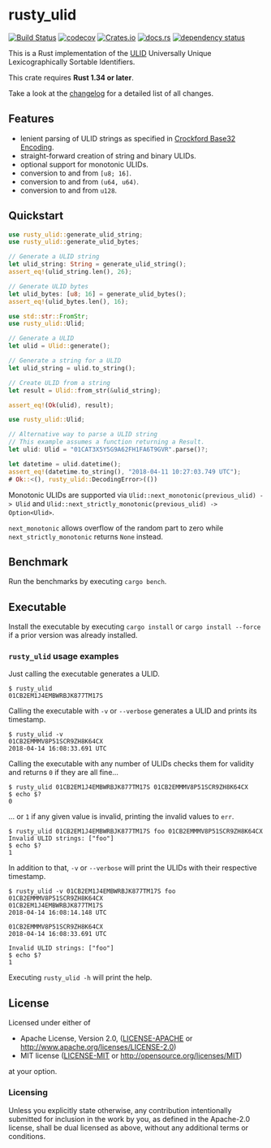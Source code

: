 # rusty_ulid

[![Build Status](https://travis-ci.org/huxi/rusty_ulid.svg?branch=master)](https://travis-ci.org/huxi/rusty_ulid)
[![codecov](https://codecov.io/gh/huxi/rusty_ulid/branch/master/graph/badge.svg)](https://codecov.io/gh/huxi/rusty_ulid)
[![Crates.io](https://img.shields.io/crates/v/rusty_ulid.svg)](https://crates.io/crates/rusty_ulid)
[![docs.rs](https://docs.rs/rusty_ulid/badge.svg)](https://docs.rs/rusty_ulid)
[![dependency status](https://deps.rs/repo/github/huxi/rusty_ulid/status.svg)](https://deps.rs/repo/github/huxi/rusty_ulid)

This is a Rust implementation of the [ULID][ulid] Universally Unique Lexicographically Sortable Identifiers.

This crate requires **Rust 1.34 or later**.

Take a look at the [changelog][changelog] for a detailed list of all changes.

## Features
- lenient parsing of ULID strings as specified in [Crockford Base32 Encoding][crockford].
- straight-forward creation of string and binary ULIDs.
- optional support for monotonic ULIDs.
- conversion to and from `[u8; 16]`.
- conversion to and from `(u64, u64)`.
- conversion to and from `u128`.

## Quickstart

```rust
use rusty_ulid::generate_ulid_string;
use rusty_ulid::generate_ulid_bytes;

// Generate a ULID string
let ulid_string: String = generate_ulid_string();
assert_eq!(ulid_string.len(), 26);

// Generate ULID bytes
let ulid_bytes: [u8; 16] = generate_ulid_bytes();
assert_eq!(ulid_bytes.len(), 16);
```

```rust
use std::str::FromStr;
use rusty_ulid::Ulid;

// Generate a ULID
let ulid = Ulid::generate();

// Generate a string for a ULID
let ulid_string = ulid.to_string();

// Create ULID from a string
let result = Ulid::from_str(&ulid_string);

assert_eq!(Ok(ulid), result);
```

```rust
use rusty_ulid::Ulid;

// Alternative way to parse a ULID string
// This example assumes a function returning a Result.
let ulid: Ulid = "01CAT3X5Y5G9A62FH1FA6T9GVR".parse()?;

let datetime = ulid.datetime();
assert_eq!(datetime.to_string(), "2018-04-11 10:27:03.749 UTC");
# Ok::<(), rusty_ulid::DecodingError>(())
```

Monotonic ULIDs are supported via `Ulid::next_monotonic(previous_ulid) -> Ulid` and
`Ulid::next_strictly_monotonic(previous_ulid) -> Option<Ulid>`.

`next_monotonic` allows overflow of the random part to zero while `next_strictly_monotonic`
returns `None` instead.

## Benchmark

Run the benchmarks by executing `cargo bench`.

## Executable

Install the executable by executing `cargo install` or `cargo install --force` if a prior version was already installed.

### `rusty_ulid` usage examples

Just calling the executable generates a ULID.

```console
$ rusty_ulid
01CB2EM1J4EMBWRBJK877TM17S
```

Calling the executable with `-v` or `--verbose` generates a ULID and prints its timestamp.

```console
$ rusty_ulid -v
01CB2EMMMV8P51SCR9ZH8K64CX
2018-04-14 16:08:33.691 UTC
```

Calling the executable with any number of ULIDs checks them for validity and returns `0` if they are all fine...

```console
$ rusty_ulid 01CB2EM1J4EMBWRBJK877TM17S 01CB2EMMMV8P51SCR9ZH8K64CX
$ echo $?
0
```

... or `1` if any given value is invalid, printing the invalid values to `err`.

```console
$ rusty_ulid 01CB2EM1J4EMBWRBJK877TM17S foo 01CB2EMMMV8P51SCR9ZH8K64CX
Invalid ULID strings: ["foo"]
$ echo $?
1
```

In addition to that, `-v` or `--verbose` will print the ULIDs with their respective timestamp.

```console
$ rusty_ulid -v 01CB2EM1J4EMBWRBJK877TM17S foo 01CB2EMMMV8P51SCR9ZH8K64CX
01CB2EM1J4EMBWRBJK877TM17S
2018-04-14 16:08:14.148 UTC

01CB2EMMMV8P51SCR9ZH8K64CX
2018-04-14 16:08:33.691 UTC

Invalid ULID strings: ["foo"]
$ echo $?
1
```

Executing `rusty_ulid -h` will print the help.

## License

Licensed under either of

 * Apache License, Version 2.0, ([LICENSE-APACHE](LICENSE-APACHE) or http://www.apache.org/licenses/LICENSE-2.0)
 * MIT license ([LICENSE-MIT](LICENSE-MIT) or http://opensource.org/licenses/MIT)

at your option.

### Licensing

Unless you explicitly state otherwise, any contribution intentionally submitted
for inclusion in the work by you, as defined in the Apache-2.0 license, shall be
dual licensed as above, without any additional terms or conditions.


[ulid]: https://github.com/ulid/spec
[crockford]: https://crockford.com/wrmg/base32.html
[changelog]: https://github.com/huxi/rusty_ulid/blob/master/CHANGELOG.md
